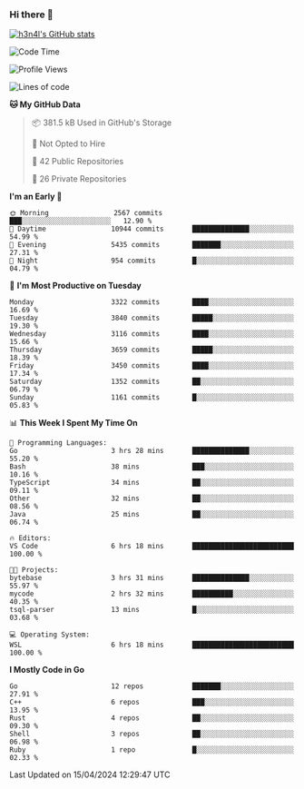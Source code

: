 ### Hi there 👋

[![h3n4l's GitHub stats](https://github-readme-stats.vercel.app/api?username=h3n4l&count_private=true&show_icons=true&theme=radical)](https://github.com/h3n4l/github-readme-stats)

<!--START_SECTION:waka-->
![Code Time](http://img.shields.io/badge/Code%20Time-1%2C861%20hrs%2041%20mins-blue)

![Profile Views](http://img.shields.io/badge/Profile%20Views-0-blue)

![Lines of code](https://img.shields.io/badge/From%20Hello%20World%20I%27ve%20Written-6.4%20million%20lines%20of%20code-blue)

**🐱 My GitHub Data** 

> 📦 381.5 kB Used in GitHub's Storage 
 > 
> 🚫 Not Opted to Hire
 > 
> 📜 42 Public Repositories 
 > 
> 🔑 26 Private Repositories 
 > 
**I'm an Early 🐤** 

```text
🌞 Morning                2567 commits        ███░░░░░░░░░░░░░░░░░░░░░░   12.90 % 
🌆 Daytime                10944 commits       ██████████████░░░░░░░░░░░   54.99 % 
🌃 Evening                5435 commits        ███████░░░░░░░░░░░░░░░░░░   27.31 % 
🌙 Night                  954 commits         █░░░░░░░░░░░░░░░░░░░░░░░░   04.79 % 
```
📅 **I'm Most Productive on Tuesday** 

```text
Monday                   3322 commits        ████░░░░░░░░░░░░░░░░░░░░░   16.69 % 
Tuesday                  3840 commits        █████░░░░░░░░░░░░░░░░░░░░   19.30 % 
Wednesday                3116 commits        ████░░░░░░░░░░░░░░░░░░░░░   15.66 % 
Thursday                 3659 commits        █████░░░░░░░░░░░░░░░░░░░░   18.39 % 
Friday                   3450 commits        ████░░░░░░░░░░░░░░░░░░░░░   17.34 % 
Saturday                 1352 commits        ██░░░░░░░░░░░░░░░░░░░░░░░   06.79 % 
Sunday                   1161 commits        █░░░░░░░░░░░░░░░░░░░░░░░░   05.83 % 
```


📊 **This Week I Spent My Time On** 

```text
💬 Programming Languages: 
Go                       3 hrs 28 mins       ██████████████░░░░░░░░░░░   55.20 % 
Bash                     38 mins             ███░░░░░░░░░░░░░░░░░░░░░░   10.16 % 
TypeScript               34 mins             ██░░░░░░░░░░░░░░░░░░░░░░░   09.11 % 
Other                    32 mins             ██░░░░░░░░░░░░░░░░░░░░░░░   08.56 % 
Java                     25 mins             ██░░░░░░░░░░░░░░░░░░░░░░░   06.74 % 

🔥 Editors: 
VS Code                  6 hrs 18 mins       █████████████████████████   100.00 % 

🐱‍💻 Projects: 
bytebase                 3 hrs 31 mins       ██████████████░░░░░░░░░░░   55.97 % 
mycode                   2 hrs 32 mins       ██████████░░░░░░░░░░░░░░░   40.35 % 
tsql-parser              13 mins             █░░░░░░░░░░░░░░░░░░░░░░░░   03.68 % 

💻 Operating System: 
WSL                      6 hrs 18 mins       █████████████████████████   100.00 % 
```

**I Mostly Code in Go** 

```text
Go                       12 repos            ███████░░░░░░░░░░░░░░░░░░   27.91 % 
C++                      6 repos             ███░░░░░░░░░░░░░░░░░░░░░░   13.95 % 
Rust                     4 repos             ██░░░░░░░░░░░░░░░░░░░░░░░   09.30 % 
Shell                    3 repos             ██░░░░░░░░░░░░░░░░░░░░░░░   06.98 % 
Ruby                     1 repo              █░░░░░░░░░░░░░░░░░░░░░░░░   02.33 % 
```




 Last Updated on 15/04/2024 12:29:47 UTC
<!--END_SECTION:waka-->

